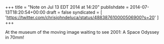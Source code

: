 +++
title = "Note on Jul 13 EDT 2014 at 14:20"
publishdate = 2014-07-13T18:20:54+00:00
draft = false
syndicated = [ 'https://twitter.com/chrisjohndeluca/status/488387610000506900?s=20' ]
+++

At the museum of the moving image waiting to see 2001: A Space Odyssey in 70mm!
